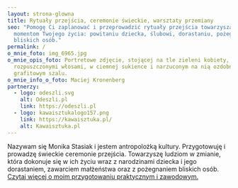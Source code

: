 ```yaml
---
layout: strona-glowna
title: Rytuały przejścia, ceremonie świeckie, warsztaty przemiany
seo: "Pomogę Ci zaplanować i przeprowadzić rytuały przejścia towarzyszące ważnym
  momentom Twojego życia: powitaniu dziecka, ślubowi, dorastaniu, pożegnaniu
  bliskich osób."
permalink: /
o_mnie_foto: img_6965.jpg
o_mnie_opis_foto: Portretowe zdjęcie, stojącej na tle zieleni kobiety, z
  rozpuszczonymi włosami, w ciemnej sukience i narzuconym na nią ozdobnym
  grafitowym szalu.
o_mnie_info_o_foto: Maciej Kronenberg
partnerzy:
  - logo: odeszli.svg
    alt: Odeszli.pl
    link: https://odeszli.pl
  - logo: kawaisztukalogo157.png
    link: https://kawaisztuka.pl/
    alt: Kawaisztuka.pl
---
```

Nazywam się Monika Stasiak i jestem antropolożką kultury. Przygotowuję i prowadzę świeckie ceremonie przejścia. Towarzyszę ludziom w zmianie, która dokonuje się w ich życiu wraz z narodzinami dziecka i jego dorastaniem, zawarciem małżeństwa oraz z pożegnaniem bliskich osób. [Czytaj więcej o moim przygotowaniu praktycznym i zawodowym.](/o-mnie/)